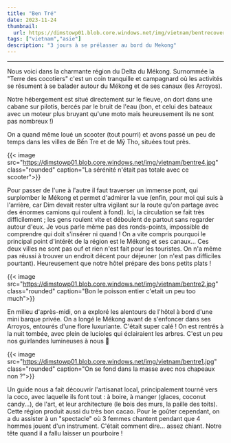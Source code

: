 ```yaml
---
title: "Ben Tré"
date: 2023-11-24
thumbnail:
  url: https://dimstowp01.blob.core.windows.net/img/vietnam/bentrecover.jpg
tags: ["vietnam","asie"]
description: "3 jours à se prélasser au bord du Mekong"
---
```

---

Nous voici dans la charmante région du Delta du Mékong. Surnommée la "Terre des cocotiers" c'est un coin tranquille et campagnard où les activités se résument à se balader autour du Mékong et de ses canaux (les Arroyos).

Notre hébergement est situé directement sur le fleuve, on dort dans une cabane sur pilotis, bercés par le bruit de l'eau (bon, et celui des bateaux avec un moteur plus bruyant qu'une moto mais heureusement ils ne sont pas nombreux !)

On a quand même loué un scooter (tout pourri) et avons passé un peu de temps dans les villes de Bến Tre et de Mỹ Tho, situées tout près.

{{< image src="https://dimstowp01.blob.core.windows.net/img/vietnam/bentre4.jpg" class="rounded" caption="La sérénité n'était pas totale avec ce scooter">}}

 Pour passer de l'une à l'autre il faut traverser un immense pont, qui surplomber le Mékong et permet d'admirer la vue (enfin, pour moi qui suis à l'arrière, car Dim devait rester ultra vigilant sur la route qu'on partage avec des énormes camions qui roulent à fond). Ici, la circulation se fait très difficilement ; les gens roulent vite et déboulent de partout sans regarder autour d'eux. Je vous parle même pas des ronds-points, impossible de comprendre qui doit s'insérer ni quand !
On a vite compris pourquoi le principal point d'intérêt de la région est le Mékong et ses canaux... Ces deux villes ne sont pas ouf et rien n'est fait pour les touristes. On n'a même pas réussi à trouver un endroit décent pour déjeuner (on n'est pas difficiles pourtant). Heureusement que notre hôtel prépare des bons petits plats !

{{< image src="https://dimstowp01.blob.core.windows.net/img/vietnam/bentre2.jpg" class="rounded" caption="Bon le poisson entier c'etait un peu too much">}}

En milieu d'après-midi, on a exploré les alentours de l'hôtel à bord d'une mini barque privée. On a longé le Mékong avant de s'enfoncer dans ses Arroyos, entourés d'une flore luxuriante. C'était super calé ! On est rentrés à la nuit tombée, avec plein de lucioles qui éclairaient les arbres. C'est un peu nos guirlandes lumineuses à nous 🎄

{{< image src="https://dimstowp01.blob.core.windows.net/img/vietnam/bentre1.jpg" class="rounded" caption="On se fond dans la masse avec nos chapeaux non ?">}}

Un guide nous a fait découvrir l'artisanat local, principalement tourné vers la coco, avec laquelle ils font tout : à boire, à manger (glaces, coconut candy...), de l'art, et leur architecture (le bois des murs, la paille des toits).
Cette région produit aussi du très bon cacao. Pour le goûter cependant, on a du assister à un "spectacle" où 3 femmes chantent pendant que 4 hommes jouent d'un instrument. C'était comment dire... assez chiant. Notre tête quand il a fallu laisser un pourboire !
